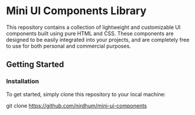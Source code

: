 # Mini UI Components Library

This repository contains a collection of lightweight and customizable UI components built using pure HTML and CSS. These components are designed to be easily integrated into your projects, and are completely free to use for both personal and commercial purposes.

## Getting Started

### Installation
To get started, simply clone this repository to your local machine:

git clone https://github.com/nirdhum/mini-ui-components



